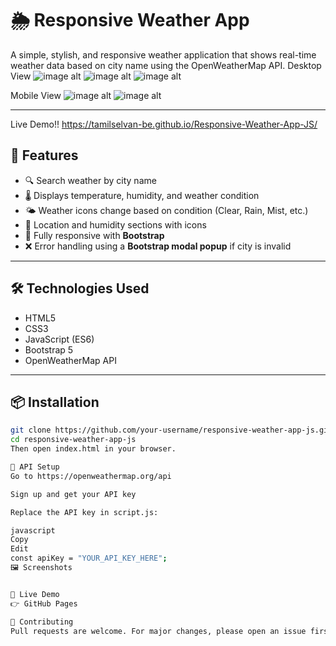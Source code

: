 # 🌦️ Responsive Weather App

A simple, stylish, and responsive weather application that shows real-time weather data based on city name using the OpenWeatherMap API.
Desktop View
![image alt](des-1.jpeg)
![image alt](des-2.jpeg)
![image alt](des-3.jpeg)

Mobile View
![image alt](mob-2.jpeg)
![image alt](mob-1.jpeg)
<!-- Optional if you have a screenshot -->

---
Live Demo!!
https://tamilselvan-be.github.io/Responsive-Weather-App-JS/
## 🚀 Features

- 🔍 Search weather by city name
- 🌡️ Displays temperature, humidity, and weather condition
- 🌤️ Weather icons change based on condition (Clear, Rain, Mist, etc.)
- 🧭 Location and humidity sections with icons
- 📱 Fully responsive with **Bootstrap**
- ❌ Error handling using a **Bootstrap modal popup** if city is invalid

---

## 🛠️ Technologies Used

- HTML5
- CSS3
- JavaScript (ES6)
- Bootstrap 5
- OpenWeatherMap API

---

## 📦 Installation

```bash
git clone https://github.com/your-username/responsive-weather-app-js.git
cd responsive-weather-app-js
Then open index.html in your browser.

🔑 API Setup
Go to https://openweathermap.org/api

Sign up and get your API key

Replace the API key in script.js:

javascript
Copy
Edit
const apiKey = "YOUR_API_KEY_HERE";
🖼️ Screenshots


📌 Live Demo
👉 GitHub Pages

🤝 Contributing
Pull requests are welcome. For major changes, please open an issue first to discuss what you would like to change.
